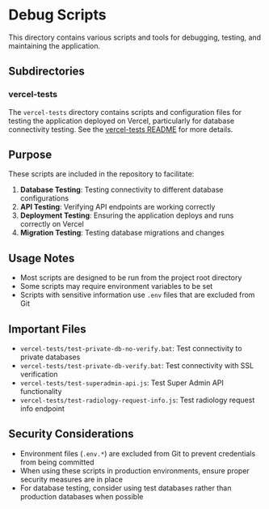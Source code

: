 # Debug Scripts

This directory contains various scripts and tools for debugging, testing, and maintaining the application.

## Subdirectories

### vercel-tests

The `vercel-tests` directory contains scripts and configuration files for testing the application deployed on Vercel, particularly for database connectivity testing. See the [vercel-tests README](./vercel-tests/README.md) for more details.

## Purpose

These scripts are included in the repository to facilitate:

1. **Database Testing**: Testing connectivity to different database configurations
2. **API Testing**: Verifying API endpoints are working correctly
3. **Deployment Testing**: Ensuring the application deploys and runs correctly on Vercel
4. **Migration Testing**: Testing database migrations and changes

## Usage Notes

- Most scripts are designed to be run from the project root directory
- Some scripts may require environment variables to be set
- Scripts with sensitive information use `.env` files that are excluded from Git

## Important Files

- `vercel-tests/test-private-db-no-verify.bat`: Test connectivity to private databases
- `vercel-tests/test-private-db-verify.bat`: Test connectivity with SSL verification
- `vercel-tests/test-superadmin-api.js`: Test Super Admin API functionality
- `vercel-tests/test-radiology-request-info.js`: Test radiology request info endpoint

## Security Considerations

- Environment files (`.env.*`) are excluded from Git to prevent credentials from being committed
- When using these scripts in production environments, ensure proper security measures are in place
- For database testing, consider using test databases rather than production databases when possible